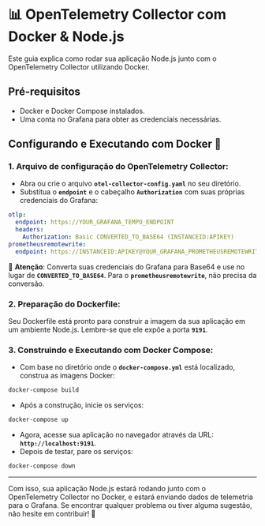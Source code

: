 # **📊 OpenTelemetry Collector com Docker & Node.js**

Este guia explica como rodar sua aplicação Node.js junto com o OpenTelemetry Collector utilizando Docker.

## **Pré-requisitos**

- Docker e Docker Compose instalados.
- Uma conta no Grafana para obter as credenciais necessárias.

## **Configurando e Executando com Docker 🐳**

### **1. Arquivo de configuração do OpenTelemetry Collector:**

- Abra ou crie o arquivo **`otel-collector-config.yaml`** no seu diretório.
- Substitua o **`endpoint`** e o cabeçalho **`Authorization`** com suas próprias credenciais do Grafana:

```yaml
otlp:
  endpoint: https://YOUR_GRAFANA_TEMPO_ENDPOINT
  headers:
    Authorization: Basic CONVERTED_TO_BASE64 (INSTANCEID:APIKEY) 
prometheusremotewrite:
  endpoint: https://INSTANCEID:APIKEY@YOUR_GRAFANA_PROMETHEUSREMOTEWRITE_ENDPOINT

```

🚀 **Atenção**: Converta suas credenciais do Grafana para Base64 e use no lugar de **`CONVERTED_TO_BASE64`**. Para o **`prometheusremotewrite`**, não precisa da conversão.

### **2. Preparação do Dockerfile:**

Seu Dockerfile está pronto para construir a imagem da sua aplicação em um ambiente Node.js. Lembre-se que ele expõe a porta **`9191`**.

### **3. Construindo e Executando com Docker Compose:**

- Com base no diretório onde o **`docker-compose.yml`** está localizado, construa as imagens Docker:

```bash
docker-compose build

```

- Após a construção, inicie os serviços:

```bash
docker-compose up

```

- Agora, acesse sua aplicação no navegador através da URL: **`http://localhost:9191`**.
- Depois de testar, pare os serviços:

```bash
docker-compose down

```

---

Com isso, sua aplicação Node.js estará rodando junto com o OpenTelemetry Collector no Docker, e estará enviando dados de telemetria para o Grafana. Se encontrar qualquer problema ou tiver alguma sugestão, não hesite em contribuir! 🚀
